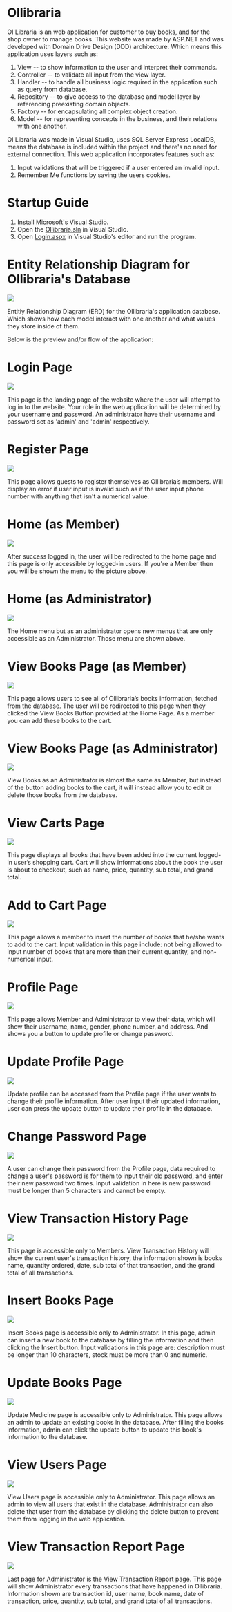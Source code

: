 # Ollibraria
Ol'Libraria is an web application for customer to buy books, and for the shop owner to manage books. This website was made by ASP.NET and was developed with Domain Drive Design (DDD) architecture. Which means this application uses layers such as:

1. View -- to show information to the user and interpret their commands.
2. Controller -- to validate all input from the view layer.
3. Handler -- to handle all business logic required in the application such as query from database.
4. Repository -- to give access to the database and model layer by referencing preexisting domain objects.
5. Factory -- for encapsulating all complex object creation.
6. Model -- for representing concepts in the business, and their relations with one another.

Ol'Libraria was made in Visual Studio, uses SQL Server Express LocalDB, means the database is included within the project and there's no need for external connection. This web application incorporates features such as:
1. Input validations that will be triggered if a user entered an invalid input.
2. Remember Me functions by saving the users cookies.

# Startup Guide
1. Install Microsoft's Visual Studio.
2. Open the [Ollibraria.sln](Ollibraria.sln) in Visual Studio.
3. Open [Login.aspx](Ollibraria/View/Login.aspx) in Visual Studio's editor and run the program.

# Entity Relationship Diagram for Ollibraria's Database
![](pic/0database.jpg)

Entitiy Relationship Diagram (ERD) for the Ollibraria's application database. Which shows how each model interact with one another and what values they store inside of them.

Below is the preview and/or flow of the application:

# Login Page
![](pic/1login.jpg)

This page is the landing page of the website where the user will attempt to log in to the website. Your role in the web application will be determined by your username and password. An administrator have their username and password set as 'admin' and 'admin' respectively.

# Register Page
![](pic/2register.jpg)

This page allows guests to register themselves as Ollibraria’s members. Will display an error if user input is invalid such as if the user input phone number with anything that isn't a numerical value.

# Home (as Member)
![](pic/3home1.jpg)

After success logged in, the user will be redirected to the home page and this page is only accessible by logged-in users. If you're a Member then you will be shown the menu to the picture above.

# Home (as Administrator)
![](pic/3home2.jpg)

The Home menu but as an administrator opens new menus that are only accessible as an Administrator. Those menu are shown above.

# View Books Page (as Member)
![](pic/4viewbooks1.jpg)

This page allows users to see all of Ollibraria’s books information, fetched from the database. The user will be redirected to this page when they clicked the View Books Button provided at the Home Page. As a member you can add these books to the cart.

# View Books Page (as Administrator)
![](pic/4viewbooks2.jpg)

View Books as an Administrator is almost the same as Member, but instead of the button adding books to the cart, it will instead allow you to edit or delete those books from the database.

# View Carts Page
![](pic/5viewcarts.jpg)

This page displays all books that have been added into the current logged-in user’s shopping cart. Cart will show informations about the book the user is about to checkout, such as name, price, quantity, sub total, and grand total.

# Add to Cart Page
![](pic/6addtocart.jpg)

This page allows a member to insert the number of books that he/she wants to add to the cart. Input validation in this page include: not being allowed to input number of books that are more than their current quantity, and non-numerical input.

# Profile Page
![](pic/7profile.jpg)

This page allows Member and Administrator to view their data, which will show their username, name, gender, phone number, and address. And shows you a button to update profile or change password.

# Update Profile Page
![](pic/8updateprofile.jpg)

Update profile can be accessed from the Profile page if the user wants to change their profile information. After user input their updated information, user can press the update button to update their profile in the database.

# Change Password Page
![](pic/9changepassword.jpg)

A user can change their password from the Profile page, data required to change a user's password is for them to input their old password, and enter their new password two times. Input validation in here is new password must be longer than 5 characters and cannot be empty.

# View Transaction History Page
![](pic/10viewtransactionhistory.jpg)

This page is accessible only to Members. View Transaction History will show the current user's transaction history, the information shown is books name, quantity ordered, date, sub total of that transaction, and the grand total of all transactions.

# Insert Books Page
![](pic/12insertbook.jpg)

Insert Books page is accessible only to Administrator. In this page, admin can insert a new book to the database by filling the information and then clicking the Insert button. Input validations in this page are: description must be longer than 10 characters, stock must be more than 0 and numeric.

# Update Books Page
![](pic/11updatebook.jpg)

Update Medicine page is accessible only to Administrator. This page allows an admin to update an existing books in the database. After filling the books information, admin can click the update button to update this book's information to the database.

# View Users Page
![](pic/13viewusers.jpg)

View Users page is accessible only to Administrator. This page allows an admin to view all users that exist in the database. Administrator can also delete that user from the database by clicking the delete button to prevent them from logging in the web application.

# View Transaction Report Page
![](pic/14viewtransactionreport.jpg)

Last page for Administrator is the View Transaction Report page. This page will show Administrator every transactions that have happened in Ollibraria. Information shown are transaction id, user name, book name, date of transaction, price, quantity, sub total, and grand total of all transactions.
